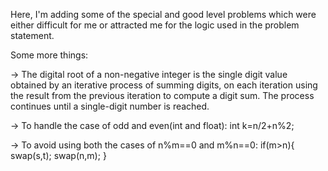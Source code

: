 Here, I'm adding some of the special and good level problems which were either difficult for me or attracted me for the logic used in the problem statement.

Some more things:

-> The digital root of a non-negative integer is the single digit value obtained by an iterative process of summing digits, on each iteration using the result from the previous iteration to compute a digit sum. The process continues until a single-digit number is reached.

-> To handle the case of odd and even(int and float):
 int k=n/2+n%2;

-> To avoid using both the cases of n%m==0 and m%n==0: if(m>n){ swap(s,t); swap(n,m); }
